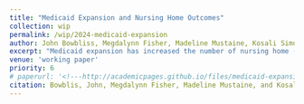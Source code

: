 ```yaml
---
title: "Medicaid Expansion and Nursing Home Outcomes"
collection: wip
permalink: /wip/2024-medicaid-expansion
author: John Bowbliss, Megdalynn Fisher, Madeline Mustaine, Kosali Simon
excerpt: "Medicaid expansion has increased the number of nursing home (NH) residents (Ritter et al, Van Houtven et al) but there is a lack of research on individual level decisions and facilty level reactions. To expand this research base, we examine resident level data to determine how quickly Medicaid expansion leads to changes in the type of long-stay patients in NHs, and how that translates into changes in the characteristics of long-stay residents and NHs over time. We hypothesize that SMI populations under 65 will be the group that experiences the largest increase."
venue: 'working paper'
priority: 6
# paperurl: '<!---http://academicpages.github.io/files/medicaid-expansion.pdf --->'
citation: Bowblis, John, Megdalynn Fisher, Madeline Mustaine, and Kosali Simon. &quot;Medicaid Expansion and Nursing Home Outcomes&quot; <i>working paper</i>.
---
```

<!--- [Download paper here](http://academicpages.github.io/files/medicaid-expansion.pdf) --->
